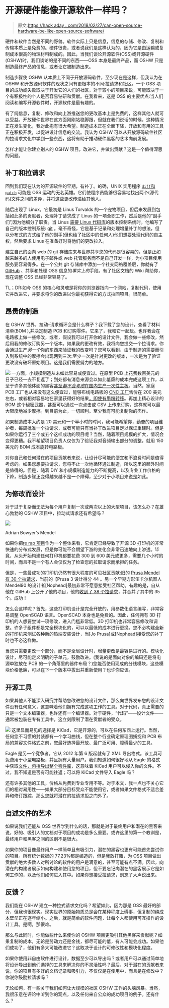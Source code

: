 # 开源硬件能像开源软件一样吗？

> 原文:[https://hack aday . com/2018/02/27/can-open-source-hardware-be-like-open-source-software/](https://hackaday.com/2018/02/27/can-open-source-hardware-be-like-open-source-software/)

硬件和软件当然是不同的野兽。软件实际上只是信息，信息的存储、修改、复制和传输本质上是免费的。硬件很贵，或者说我们是这样认为的，因为它是由运输或复制成本很高的物理材料制成的。因此，当我们谈论开源软件(OSS)或开源硬件(OSHW)时，我们谈论的是不同的东西——OSS 本身是最终产品，而 OSHW 只是制造最终产品的信息，或者让它被制造出来。

制造步骤使 OSHW 从本质上不同于开放源码软件，至少现在是这样，但我认为在 OSHW 和开放源码软件的现状之间有更根本的不同:拉请求和社区。一个 OSS 项目的成功或失败取决于开发它的人们的社区，对于较小的项目来说，可能取决于一个有积极性的个人是否容易钻研和贡献。在我看来，这是 OSS 的主要优点:当人们阅读和编写开源软件时，开源软件是最有趣的。

有了纯信息，复制、修改和向上游推送您的更改基本上是免费的，这样其他人就可以受益。开放硬件世界在这方面刚刚站稳脚跟，但就在我们说话的时候，这种情况正在发生变化，我对此抱有很大希望。制造成本正在全面下降，开放和有用的工具正在积极开发，以促进设计信息的交流。我认为 OSHW 可以从开放源码软件社区的拉请求文化中学到一些东西，这将有助于推动硬件黑客的艺术向前发展。

怎样才能让你建立别人的 OSHW 项目，改进它，并做出贡献？这是一个值得深思的问题。

## 补丁和拉请求

回到我们现在认为的开源软件的早期，有补丁。的确，UNIX 实用程序 [`diff`和`patch`](https://en.wikipedia.org/wiki/Patch_(Unix)) 可能是 OSS 运动的无名英雄。它们使程序员能够很容易地找出两个(源代码)文件之间的差异，并将这些更改传递给其他人。

随后出现了 Linux，它最初是 Linus Torvalds 的一个宠物项目，但后来发展到包括如此多的贡献者，处理补丁请求成了 Linus 的一项全职工作，然后是他的“副手们”,因为他细分了职责。当 Linus [需要 Linux 代码库](https://www.infoworld.com/article/2669670/operating-systems/after-controversy--torvalds-begins-work-on--git-.html)的版本控制系统时，他编写了自己的版本控制系统: [git](https://en.wikipedia.org/wiki/Git) 。毫不奇怪，它是基于记录和处理增量补丁的想法，但以分布式的方式给了他的副手(但也给了社区中的任何人)他们想要处理代码的自主权，然后要求 Linus 在准备好时将他们的更改拉入。

建立自己的面向 web 的 git 存储库来与世界共享您的代码是很容易的，但是正如越来越多的人使用电子邮件或 web 托管服务而不是自己开发一样，为小项目使用服务要容易得多。在一个公共 git 存储库中添加一个社交网络覆盖层，你就有了 [GitHub](https://en.wikipedia.org/wiki/GitHub) 、共享和处理 OSS 信息的*事实上的*手段。有了社区文档的 Wiki 帮助你，现在调整 OSS 已经非常容易了。

TL；DR:如今 OSS 的核心和灵魂是将你的浏览器指向一个网站，复制代码，使用它并改进它，并要求将你的改进以你最初获得它的方式拉回项目。很简单。

## 昂贵的制造

在 OSHW 世界，拉动-请求循环会是什么样子？我下载了您的设计，查看了材料清单(BOM ),并决定制造 PCB 和订购零件。它来了，我和它一起玩。也许我会在电路板上做一些修改，或者，假设我可以打开你的设计文件，我会做一些修改，然后用我的修改订购另一个版本。如果我的更改有效，我将向您提交一个拉请求。你会通过生产*另一个*你的东西来验证我的改变吗？您可以看到，由于制造的需要而引入到系统中的摩擦会出现两到三次:至少一次是针对更改的版本，一次是为了验证更改没有破坏原始项目。这是我们需要努力的地方。

[![](../Images/897268c851d1bcda88f190a275fcf4ad.png)](https://hackaday.com/wp-content/uploads/2018/02/pcb_fab_thumbnail.png) 一方面，小规模制造从未如此容易或便宜过。在原型 PCB 上花费数百美元的日子已经一去不复返了；到处都有消息来源会以如此低廉的成本完成这项工作，以至于许多其他体面的黑客[甚至*都不会考虑*在国内生产一次性主板](https://hackaday.com/2015/09/21/why-are-you-still-making-pcbs/)。当然，家庭 PCB 工厂也从来没有这么便宜过，能够布线电路板的 [CNC 工厂](https://hackaday.com/2018/01/04/guide-why-etch-when-you-can-mill/)售价在 200 美元左右，或者相对容易地在家里获得好的结果[，即使有墨粉转移](https://hackaday.com/2016/09/12/take-your-pcbs-from-good-to-great-toner-transfer/)。再加上精心设计的 BOM 这个秘密武器，甚至可以通过一次点击或 CSV 上传来订购，这样就可以最大限度地减少摩擦。到目前为止，一切顺利。至少我有可能复制你的杰作。

如果制造成本大约是 20 美元和一个半小时的时间，我可能希望你，勤奋的项目维护者，每周批准一个拉请求，或者可能只有当补丁改进项目足以保证重建时。但是如果你运行了三个或五个这样成功的项目呢？当然，随着项目规模的扩大，情况会变得更糟。我不希望项目负责人仅仅为了验证我对音频输出部分的调整，就用 150 美元的 BOM 成本旋转电路板。

对你自己和任何潜在的项目贡献者来说，让设计尽可能的便宜和不浪费时间是值得考虑的。如果您想要拉请求，您将不止一次地循环通过制造，所以这里的额外时间是值得的。但是，随着 DIY 和小规模制造能力的不断提高，以及专业工作价格的下降，制造步骤正变得越来越不是一个障碍，至少对于小项目来说是如此。

## 为修改而设计

对于过于复杂而无法为每个用户复制一次或两次以上的大型项目，该怎么办？在雄心勃勃的 OSHW 项目中，拉动式请求还有希望吗？

[![](../Images/e218051ca86989f844f21033e39c6474.png)](https://hackaday.com/wp-content/uploads/2018/02/mendel.jpg)

Adrian Bowyer’s Mendel

如果你把[re rap 项目](http://reprap.org/wiki/Main_Page)作为一个整体来看，它肯定已经导致了开源 3D 打印机的非常快速的分布式发展，但是你可能不会期望下游的变化会非常迅速地向上渗透。毕竟，从头开始构建任何打印机都要花费 300 到 600 美元或更多，需要几个小时的时间，而且不是一个有人会仅仅为了检查您的拉取请求而承担的任务。

但是，一些最成功的打印机仍然有很大程度的可见社区贡献:旧的 [Prusa Mendel 有 30 个拉请求](https://github.com/josefprusa/PrusaMendel/pulls?utf8=%E2%9C%93&q=is%3Apr)，当前的【Prusa 3 设计得分 44 。另一个早期方形笛卡尔机器人 Mendel90 的设计者[Nophead]最初非常不愿意接受社区帮助。有趣的是，自从他在 GitHub 上公开了他的项目，他的[收到了 38 个拉请求](https://github.com/nophead/Mendel90/pulls?utf8=%E2%9C%93&q=is%3Apr+)，并合并了其中的 35 个。成功！

怎么会这样呢？首先，这些打印机设计是完全开放的，用参数化语言编写，非常容易调整 OpenSCAD 语言。OpenSCAD 本身也是免费的。因此，任何拥有 3D 打印机的人想要尝试一项修改，进入门槛非常低。3D 打印机也非常容易修改和调整。许多子组件都是完全模块化的，可以以最低的成本进行更换。您不必构建全新的打印机来测试各种新的热端安装设计，当[Jo Prusa]或[Nophead]接受您的补丁时也不必这样做。

当您只需要更改一个部分，而不是全局设计时，增量更改是最容易进行的。模块化设计，尽可能定义明确的子单元，鼓励改进。(我说的是面向对象的编码还是将电源单独放在 PCB 的一个角落里的器件布局？)您能否使用现成的分线模块，这些模块价格低廉，可以在下一个版本中拔出并重新使用？也许你应该。

## 开源工具

如果其他人不能深入研究并帮助您改进您的设计文件，那么向世界发布您的设计文件没有任何意义，这意味着他们拥有完成这项工作的工具。对于代码，真正需要的只是一个文本编辑器，也许还有一个编译器。对于硬件，“代码”——设计文件——通常被包装在专有工具中，这立刻限制了潜在贡献者的受众。

[![](../Images/2836843df700bf357f16fa71ecc45ce6.png)](https://hackaday.com/wp-content/uploads/2018/02/klangorium.png) 这里显而易见的选择是 KiCad，它是开源的，可以在任何东西上运行。当然，任何您不习惯的封装都有一个学习曲线，但在整个行业确定原理图捕捉和 PCB 布局的兼容文件格式之前，您最好选择最开放、最广泛可用、障碍最少的工具。

Eagle 是另一个竞争者，它从 2012 年第 6 版起就有了 XML 导出格式。该工具可免费用于小型电路板，并且拥有大量用户。我们知道如何很好地从 Eagle 的格式中获取[文件，包括](https://hackaday.com/2015/12/27/eagle-to-kicad-made-easy/)[导出整个零件库](https://hackaday.com/2017/12/21/exporting-eagle-libraries-to-foss-tools/)，这意味着 KiCad 用户可以侵入你的文件。不过，我不知道是否有可能往返；可以将 KiCad 文件导入 Eagle 吗？

还有许多其他的工具，价格从免费到专业专用不等。对于本文，我一点也不关心它们的相对易用性——如果大部分目标受众不能使用它，或者如果文件格式不适合差异和修订跟踪，那么您就将潜在的拉请求拒之门外了。

## 自述文件的艺术

如果说我们还能从 OSS 世界学到什么的话，那就是对于最终用户和潜在的黑客来说，好的、吸引人的文档对于项目的成功是多么重要。或许这里的第一个教训是，最终用户和黑客之间的区别不是很大。

如果你的项目像最终用户一样简单且有吸引力，潜在的黑客也更有可能首先尝试你的项目。所有统计数据的 77.23%都是编造的，但是我敢打赌，为 OSS 项目做出贡献的绝大多数人对所讨论的软件的用户是满意的，甚至可能有点不满。因此，向潜在的构建者展示如何构建和使用您的项目，但不要忘记向潜在的黑客展示它是如何工作的，以及他们如何进入其中。如果你想接受拉请求，别忘了大声说出来。

## 反馈？

我们能在 OSHW 建立一种拉式请求文化吗？希望如此，因为那是 OSS 最好的部分，但我也很现实。现实世界的原始物质总是会在某种程度上碍事，但复制的纯成本壁垒正在逐年缩小。之后，就是简单的软件问题，让每个人都使用可互操作的设计工具。是啊，那很难。

那么与此同时，你能做些什么来使你的 OSHW 项目更吸引其他黑客来贡献呢？如果复制的成本，无论是劳动力还是金钱，都尽可能的低，有人可能会成功。如果他们成功了，他们有多大可能改进它？这取决于设计的可修改性和模块化程度。

如果你使用非自由软件进行设计，数据至少可以导出吗？或者用户可以通过简单地将设计导出到他们选择的工具来解决你的不灵活性吗？最后，对于潜在的贡献者来说，你的项目有多好的文档记录和吸引力，不仅仅是在使用中，而且是在修改中？你说你鼓励拉请求吗？

无论如何，有一些关于我们如何让大规模的社区 OSHW 工作的头脑风暴。当然，我很乐意在评论中听到你的观点，以及任何来自公众的成功项目的例子。还有什么？